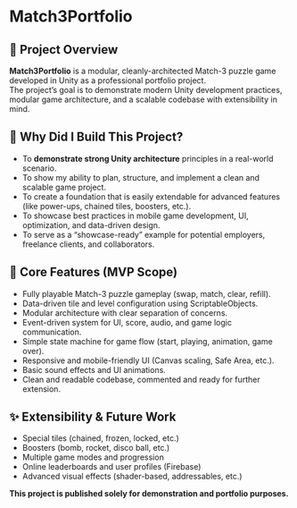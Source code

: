 # Match3Portfolio

## 🎯 Project Overview

**Match3Portfolio** is a modular, cleanly-architected Match-3 puzzle game developed in Unity as a professional portfolio project.  
The project’s goal is to demonstrate modern Unity development practices, modular game architecture, and a scalable codebase with extensibility in mind.

## 🚀 Why Did I Build This Project?

- To **demonstrate strong Unity architecture** principles in a real-world scenario.
- To show my ability to plan, structure, and implement a clean and scalable game project.
- To create a foundation that is easily extendable for advanced features (like power-ups, chained tiles, boosters, etc.).
- To showcase best practices in mobile game development, UI, optimization, and data-driven design.
- To serve as a “showcase-ready” example for potential employers, freelance clients, and collaborators.

## 🧩 Core Features (MVP Scope)

- Fully playable Match-3 puzzle gameplay (swap, match, clear, refill).
- Data-driven tile and level configuration using ScriptableObjects.
- Modular architecture with clear separation of concerns.
- Event-driven system for UI, score, audio, and game logic communication.
- Simple state machine for game flow (start, playing, animation, game over).
- Responsive and mobile-friendly UI (Canvas scaling, Safe Area, etc.).
- Basic sound effects and UI animations.
- Clean and readable codebase, commented and ready for further extension.

## ✨ Extensibility & Future Work
- Special tiles (chained, frozen, locked, etc.)
- Boosters (bomb, rocket, disco ball, etc.)
- Multiple game modes and progression
- Online leaderboards and user profiles (Firebase)
- Advanced visual effects (shader-based, addressables, etc.)

**This project is published solely for demonstration and portfolio purposes.**
